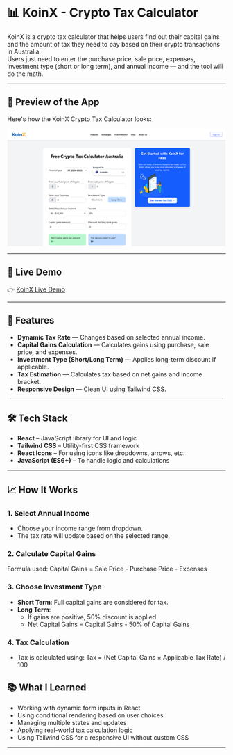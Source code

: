 # 📊 KoinX - Crypto Tax Calculator

KoinX is a crypto tax calculator that helps users find out their capital gains and the amount of tax they need to pay based on their crypto transactions in Australia.  
Users just need to enter the purchase price, sale price, expenses, investment type (short or long term), and annual income — and the tool will do the math.

---
## 📸 Preview of the App

Here's how the KoinX Crypto Tax Calculator looks:

![App Screenshot](./public/photo.png)
___


## 🔗 Live Demo

👉 [KoinX Live Demo](https://koin-x-react.vercel.app/)

---

## 🚀 Features

- **Dynamic Tax Rate** — Changes based on selected annual income.
- **Capital Gains Calculation** — Calculates gains using purchase, sale price, and expenses.
- **Investment Type (Short/Long Term)** — Applies long-term discount if applicable.
- **Tax Estimation** — Calculates tax based on net gains and income bracket.
- **Responsive Design** — Clean UI using Tailwind CSS.

---

## 🛠 Tech Stack

- **React** – JavaScript library for UI and logic
- **Tailwind CSS** – Utility-first CSS framework
- **React Icons** – For using icons like dropdowns, arrows, etc.
- **JavaScript (ES6+)** – To handle logic and calculations

---

## 📈 How It Works

### 1. Select Annual Income
- Choose your income range from dropdown.
- The tax rate will update based on the selected range.

### 2. Calculate Capital Gains
Formula used: Capital Gains = Sale Price - Purchase Price - Expenses

### 3. Choose Investment Type
- **Short Term**: Full capital gains are considered for tax.
- **Long Term**: 
  - If gains are positive, 50% discount is applied.
  - Net Capital Gains = Capital Gains - 50% of Capital Gains

### 4. Tax Calculation
- Tax is calculated using: Tax = (Net Capital Gains × Applicable Tax Rate) / 100

## 📚 What I Learned

- Working with dynamic form inputs in React
- Using conditional rendering based on user choices
- Managing multiple states and updates
- Applying real-world tax calculation logic
- Using Tailwind CSS for a responsive UI without custom CSS

---
